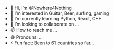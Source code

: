 - 👋 Hi, I’m @Nowhere4Nothing
- 👀 I’m interested in Guitar, Beer, surfing, gaming
- 🌱 I’m currently learning Python, React, C++
- 💞️ I’m looking to collaborate on ...
- 📫 How to reach me ...
- 😄 Pronouns: ...
- ⚡ Fun fact: Been to 61 countries so far...

<!---
Nowhere4Nothing/Nowhere4Nothing is a ✨ special ✨ repository because its `README.md` (this file) appears on your GitHub profile.
You can click the Preview link to take a look at your changes.
--->
